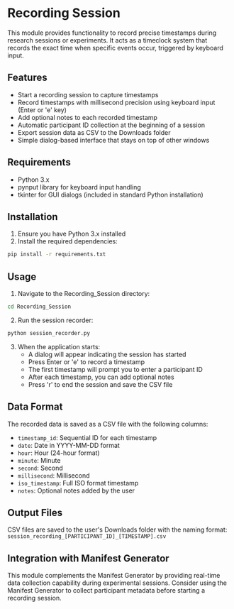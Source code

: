 # Recording Session

This module provides functionality to record precise timestamps during research sessions or experiments. It acts as a timeclock system that records the exact time when specific events occur, triggered by keyboard input.

## Features

- Start a recording session to capture timestamps
- Record timestamps with millisecond precision using keyboard input (Enter or 'e' key)
- Add optional notes to each recorded timestamp
- Automatic participant ID collection at the beginning of a session
- Export session data as CSV to the Downloads folder
- Simple dialog-based interface that stays on top of other windows

## Requirements

- Python 3.x
- pynput library for keyboard input handling
- tkinter for GUI dialogs (included in standard Python installation)

## Installation

1. Ensure you have Python 3.x installed
2. Install the required dependencies:

```bash
pip install -r requirements.txt
```

## Usage

1. Navigate to the Recording_Session directory:

```bash
cd Recording_Session
```

2. Run the session recorder:

```bash
python session_recorder.py
```

3. When the application starts:
   - A dialog will appear indicating the session has started
   - Press Enter or 'e' to record a timestamp
   - The first timestamp will prompt you to enter a participant ID
   - After each timestamp, you can add optional notes
   - Press 'r' to end the session and save the CSV file

## Data Format

The recorded data is saved as a CSV file with the following columns:

- `timestamp_id`: Sequential ID for each timestamp
- `date`: Date in YYYY-MM-DD format
- `hour`: Hour (24-hour format)
- `minute`: Minute
- `second`: Second
- `millisecond`: Millisecond
- `iso_timestamp`: Full ISO format timestamp
- `notes`: Optional notes added by the user

## Output Files

CSV files are saved to the user's Downloads folder with the naming format:
`session_recording_[PARTICIPANT_ID]_[TIMESTAMP].csv`

## Integration with Manifest Generator

This module complements the Manifest Generator by providing real-time data collection capability during experimental sessions. Consider using the Manifest Generator to collect participant metadata before starting a recording session.
